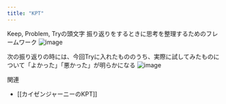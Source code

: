 ```yaml
---
title: "KPT"
---
```


Keep, Problem, Tryの頭文字
振り返りをするときに思考を整理するためのフレームワーク
![image](https://gyazo.com/14c2ff717d34ebbd88425fd7b03b9b73/thumb/1000)

次の振り返りの時には、今回Tryに入れたもののうち、実際に試してみたものについて「よかった」「悪かった」が明らかになる
![image](https://gyazo.com/7f1a514d5f3750917e34497ea1d67159/thumb/1000)


関連
- [[カイゼンジャーニーのKPT]]
